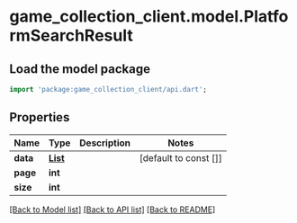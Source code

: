 # game_collection_client.model.PlatformSearchResult

## Load the model package
```dart
import 'package:game_collection_client/api.dart';
```

## Properties
Name | Type | Description | Notes
------------ | ------------- | ------------- | -------------
**data** | [**List<PlatformDTO>**](PlatformDTO.md) |  | [default to const []]
**page** | **int** |  | 
**size** | **int** |  | 

[[Back to Model list]](../README.md#documentation-for-models) [[Back to API list]](../README.md#documentation-for-api-endpoints) [[Back to README]](../README.md)


